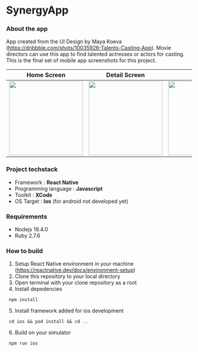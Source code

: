 # SynergyApp
### About the app
App created from the UI Design by Maya Koeva (https://dribbble.com/shots/10035926-Talents-Casting-App). Movie directors can use this app to find talented actresses or actors for casting. This is the final set of mobile app screenshots for this project. 
 
Home Screen            |  Detail Screen         | Widget
:-------------------------:|:-------------------------:|:-------------------------:
 <img src="https://user-images.githubusercontent.com/63891497/212728233-0e8bc5f9-f42a-40ad-a17c-a5e3ac4a847a.png" width="200" />  |  <img src="https://user-images.githubusercontent.com/63891497/212728141-37ad2f3a-859e-4706-ac56-bc6da99847e3.png" width="200" /> |  <img src="https://user-images.githubusercontent.com/63891497/212728303-451df7e8-95ec-4646-ad00-c972d869064f.png" width="200" />

### Project techstack
+ Framework : **React Native**
+ Programming language : **Javascript**
+ Toolkit : **XCode**
+ OS Target : **Ios** (for android not developed yet)


### Requirements
+ Nodejs 19.4.0
+ Ruby 2.7.6


### How to build
1. Setup React Native environment in your machine (https://reactnative.dev/docs/environment-setup) 
2. Clone this repository to your local directory
3. Open terminal with your clone repository as a root
4. Install depedencies 
```
 npm install
```
5. Install framework added for ios development 
``` 
 cd ios && pod install && cd .. 
```
6. Build on your simulator 
``` 
 npm run ios 
```



